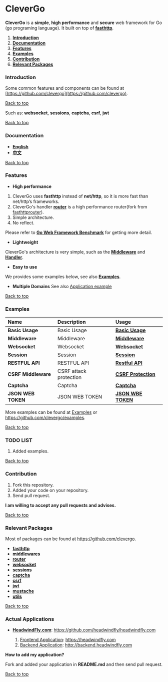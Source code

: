 # CleverGo
**CleverGo** is a **simple**, **high performance** and **secure** web framework for Go (go programing language).
It built on top of [**fasthttp**](https://github.com/valyala/fasthttp).

1. [**Introduction**](#introduction)
2. [**Documentation**](#documentation)
3. [**Features**](#features)
4. [**Examples**](#examples)
5. [**Contribution**](#contribution)
6. [**Relevant Packages**](#relevant-packages)

### Introduction
Some common features and components can be found at [https://github.com/clevergo](https://github.com/clevergo).

[Back to top](#readme)

Such as: [**websocket**](https://github.com/clevergo/websocket), 
[**sessions**](https://github.com/clevergo/sessions), 
[**captcha**](https://github.com/clevergo/captcha), 
[**csrf**](https://github.com/clevergo/csrf), 
[**jwt**](https://github.com/clevergo/jwt)

[Back to top](#clevergo)

### Documentation
- [**English**](https://github.com/clevergo/docs/tree/master/en)
- [**中文**](https://github.com/clevergo/docs/tree/master/zh)

[Back to top](#clevergo)

### Features
- **High performance**

1. CleverGo uses **fasthttp** instead of **net/http**, so it is more fast than net/http‘s frameworks.
2. CleverGo's handler [**router**](https://github.com/clevergo/router) is a high performance router(fork from [fasthttprouter](https://github.com/buaazp/fasthttprouter)).
3. Simple architecture.
4. No reflect.

Please refer to [**Go Web Framework Benchmark**](https://github.com/smallnest/go-web-framework-benchmark) for getting more detail.

- **Lightweight**

CleverGo's architecture is very simple, such as the [**Middleware**](middleware.go) and [**Handler**](handler.go).

- **Easy to use**

We provides some examples below, see also [**Examples**](https://github.com/clevergo/examples).

- **Multiple Domains**
See also [Application example](examples/application)

[Back to top](#clevergo)

### Examples

| Name                 | Description                                   | Usage                                                                              |
| :---                 | :---------------------------------------------| :----------------------------------------------------------------------------------|
| **Basic Usage**      | Basic Usage                                   | [**Basic Usage**](https://github.com/clevergo/examples/tree/master/basic)          |
| **Middleware**       | Middleware                                    | [**Middleware**](https://github.com/clevergo/examples/tree/master/middleware)      |
| **Websocket**        | Websocket                                     | [**Websocket**](https://github.com/clevergo/examples/tree/master/websocket)        |
| **Session**          | Session                                       | [**Session**](https://github.com/clevergo/examples/tree/master/session)            |
| **RESTFUL API**      | RESTFUL API                                   | [**Restful API**](https://github.com/clevergo/examples/tree/master/rest)           |
| **CSRF Middleware**  | CSRF attack protection                        | [**CSRF Protection**](https://github.com/clevergo/examples/tree/master/csrf)       |
| **Captcha**          | Captcha                                       | [**Captcha**](https://github.com/clevergo/examples/tree/master/captcha)            |
| **JSON WEB TOKEN**   | JSON WEB TOKEN                                | [**JSON WBE TOKEN**](examples/jwt)                                                 |

More examples can be found at [Examples](examples) or https://github.com/clevergo/examples.

[Back to top](#clevergo)

### TODO LIST
1. Added examples.

[Back to top](#clevergo)

### Contribution
1. Fork this repository.
2. Added your code on your repository.
3. Send pull request.

**I am willing to accept any pull requests and advises.**

[Back to top](#clevergo)

### Relevant Packages
Most of packages can be found at https://github.com/clevergo.

- [**fasthttp**](https://github.com/valyala/fasthttp)
- [**middlewares**](https://github.com/clevergo/middlewares)
- [**router**](https://github.com/clevergo/router)
- [**websocket**](https://github.com/clevergo/websocket)
- [**sessions**](https://github.com/clevergo/sessions)
- [**captcha**](https://github.com/clevergo/captcha)
- [**csrf**](https://github.com/clevergo/csrf)
- [**jwt**](https://github.com/clevergo/jwt)
- [**mustache**](https://github.com/clevergo/mustache)
- [**utils**](https://github.com/clevergo/utils)

[Back to top](#clevergo)

### Actual Applications
- [**HeadwindFly.com**](https://github.com/headwindfly/headwindfly.com): https://github.com/headwindfly/headwindfly.com

    1. [Frontend Application](https://headwindfly.com): https://headwindfly.com 
    2. [Backend Application](http://backend.headwindfly.com): http://backend.headwindfly.com 

**How to add my application?**

Fork and added your application in **README.md** and then send pull request.

[Back to top](#clevergo)
